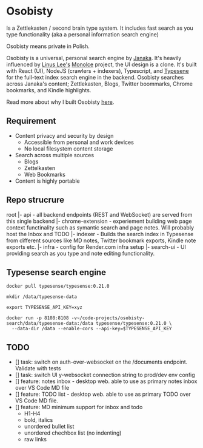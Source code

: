 # Osobisty

Is a Zettlekasten / second brain type system. It includes fast search as you type functionality (aka a personal information search engine)

Osobisty means private in Polish.

Osobisty is a universal, personal search engine by [Janaka](https://janaka.dev). It's heavily influenced by [Linus Lee's](https://thesephist.com/) [Monolce](https://github.com/thesephist/monocle) project, the UI design is a clone. It's built with React (UI), NodeJS (crawlers + indexers), Typescript, and [Typesene](https://typesense.org) for the full-text index search engine in the backend. Osobisty searches across Janaka's content; Zettlekasten, Blogs, Twitter boommarks, Chrome bookmarks, and Kindle highlights.

Read more about why I built Osobisty [here](https://janaka.dev/introducing-osobisty-universal-personal-search-engine/).

## Requirement

- Content privacy and security by design
  - Accessible from personal and work devices
  - No local filesystem content storage
- Search across multiple sources
  - Blogs
  - Zettelkasten
  - Web Bookmarks
- Content is highly portable

## Repo strucrure 

root
|- api - all backend endpoints (REST and WebSocket) are served from this single backend
|- chrome-extension - experiement building web page context functinality such as symantic search and page notes. Will probably host the Inbox and TODO
|- indexer - Builds the search index in Typesense from different sources like MD notes, Twitter bookmark exports, Kindle note exports etc.
|- infra - config for Render.com infra setup
|- search-ui - UI providing search as you type and note editing functionality.

## Typesense search engine

```shell
docker pull typesense/typesense:0.21.0
```

```shell
mkdir /data/typesense-data

export TYPESENSE_API_KEY=xyz

docker run -p 8108:8108 -v~/code-projects/osobisty-search/data/typesense-data:/data typesense/typesense:0.21.0 \
  --data-dir /data --enable-cors --api-key=$TYPESENSE_API_KEY
```


## TODO

- [] task: switch on auth-over-websocket on the /documents endpoint. Validate with tests
- [] task: switch UI y-websocket connection string to prod/dev env config
- [] feature: notes inbox - desktop web. able to use as primary notes inbox over VS Code MD file
- [] feature: TODO list - desktop web. able to use as primary TODO over VS Code MD file.
- [] feature: MD minimum support for inbox and todo
  - H1-H4
  - bold, italics
  - unordered bullet list
  - unordered chechbox list (no indenting)
  - raw links
  





